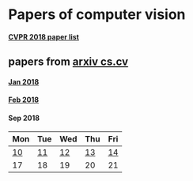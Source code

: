 # Papers of computer vision
#### [CVPR 2018 paper list](2018/cvpr2018.md)


## papers from [arxiv cs.cv](http://arxiv.org)

#### [Jan 2018](2018/2018/arxiv-1801.md)  
#### [Feb 2018](2018/2018/arxiv-1802.md)



#### Sep 2018



Mon | Tue | Wed | Thu | Fri 
----------|-------------|-------------|-------------|-------------|
[10](2018/201809/Mon,%2010%20Sep%202018.md) | [11](2018/201809/Tue,%2011%20Sep%202018.md) | [12](2018/201809/Wed,%2012%20Sep%202018.md) | [13](2018/201809/Thu,%2013%20Sep%202018.md) | [14](2018/201809/Fri,%2014%20Sep%202018.md) |
17 | 18 |19 |20 | 21|


